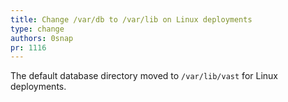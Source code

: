 ```yaml
---
title: Change /var/db to /var/lib on Linux deployments
type: change
authors: 0snap
pr: 1116
---
```


The default database directory moved to `/var/lib/vast` for Linux deployments.
